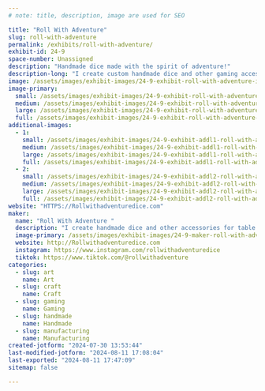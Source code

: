 ```yaml
---
# note: title, description, image are used for SEO

title: "Roll With Adventure"
slug: roll-with-adventure
permalink: /exhibits/roll-with-adventure/
exhibit-id: 24-9
space-number: Unassigned
description: "Handmade dice made with the spirit of adventure!"
description-long: "I create custom handmade dice and other gaming accessories for TTRPGS! This includes full sets, single dice, dice rolling potions, dice keychains, dice necklaces, stickers and pins based on original art, crocheted dice bags, dice jails, and dice boxes! "
image: /assets/images/exhibit-images/24-9-exhibit-roll-with-adventure-image000000-large.jpeg
image-primary: 
  small: /assets/images/exhibit-images/24-9-exhibit-roll-with-adventure-image000000-small.jpeg
  medium: /assets/images/exhibit-images/24-9-exhibit-roll-with-adventure-image000000-medium.jpeg
  large: /assets/images/exhibit-images/24-9-exhibit-roll-with-adventure-image000000-large.jpeg
  full: /assets/images/exhibit-images/24-9-exhibit-roll-with-adventure-image000000-full.jpeg
additional-images: 
  - 1:
    small: /assets/images/exhibit-images/24-9-exhibit-addl1-roll-with-adventure-dsc-0248-small.jpeg
    medium: /assets/images/exhibit-images/24-9-exhibit-addl1-roll-with-adventure-dsc-0248-medium.jpeg
    large: /assets/images/exhibit-images/24-9-exhibit-addl1-roll-with-adventure-dsc-0248-large.jpeg
    full: /assets/images/exhibit-images/24-9-exhibit-addl1-roll-with-adventure-dsc-0248-full.jpeg
  - 2:
    small: /assets/images/exhibit-images/24-9-exhibit-addl2-roll-with-adventure-img-0408-small.jpeg
    medium: /assets/images/exhibit-images/24-9-exhibit-addl2-roll-with-adventure-img-0408-medium.jpeg
    large: /assets/images/exhibit-images/24-9-exhibit-addl2-roll-with-adventure-img-0408-large.jpeg
    full: /assets/images/exhibit-images/24-9-exhibit-addl2-roll-with-adventure-img-0408-full.jpeg
website: "HTTPS://Rollwithadventuredice.com"
maker: 
  name: "Roll With Adventure "
  description: "I create handmade dice and other accessories for table top roleplaying games! "
  image-primary: /assets/images/exhibit-images/24-9-maker-roll-with-adventure-roll-with-adventure-logo-medium.png
  website: http://Rollwithadventuredice.com
  instagram: https://www.instagram.com/rollwithadventuredice
  tiktok: https://www.tiktok.com/@rollwithadventure
categories: 
  - slug: art
    name: Art
  - slug: craft
    name: Craft
  - slug: gaming
    name: Gaming
  - slug: handmade
    name: Handmade
  - slug: manufacturing
    name: Manufacturing
created-jotform: "2024-07-30 13:53:44"
last-modified-jotform: "2024-08-11 17:08:04"
last-exported: "2024-08-11 17:47:09"
sitemap: false

---
```

